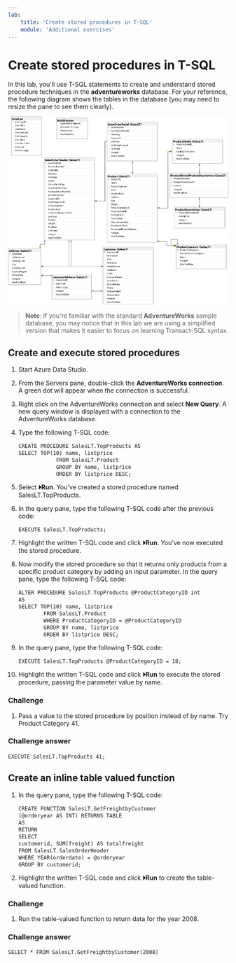 ```yaml
---
lab:
    title: 'Create stored procedures in T-SQL'
    module: 'Additional exercises'
---
```


# Create stored procedures in T-SQL

In this lab, you'll use T-SQL statements to create and understand stored procedure techniques in the **adventureworks** database. For your reference, the following diagram shows the tables in the database (you may need to resize the pane to see them clearly).

![An entity relationship diagram of the adventureworks database](./images/adventureworks-erd.png)

> **Note**: If you're familiar with the standard **AdventureWorks** sample database, you may notice that in this lab we are using a simplified version that makes it easier to focus on learning Transact-SQL syntax.

## Create and execute stored procedures

1. Start Azure Data Studio.
1. From the Servers pane, double-click the **AdventureWorks connection**. A green dot will appear when the connection is successful.
1. Right click on the AdventureWorks connection and select **New Query**. A new query window is displayed with a connection to the AdventureWorks database.
1. Type the following T-SQL code:
    
    ``` 
    CREATE PROCEDURE SalesLT.TopProducts AS
    SELECT TOP(10) name, listprice
        		FROM SalesLT.Product
        		GROUP BY name, listprice
        		ORDER BY listprice DESC;
    ```
    
1. Select **&#x23f5;Run**. You've created a stored procedure named SalesLT.TopProducts.
1. In the query pane, type the following T-SQL code after the previous code:

    ```
    EXECUTE SalesLT.TopProducts;
    ```

1. Highlight the written T-SQL code and click **&#x23f5;Run**. You've now executed the stored procedure.
1. Now modify the stored procedure so that it returns only products from a specific product category by adding an input parameter. In the query pane, type the following T-SQL code:

    ```
    ALTER PROCEDURE SalesLT.TopProducts @ProductCategoryID int
    AS
    SELECT TOP(10) name, listprice
        	FROM SalesLT.Product
            WHERE ProductCategoryID = @ProductCategoryID 
        	GROUP BY name, listprice
        	ORDER BY listprice DESC; 
    ```
    
1. In the query pane, type the following T-SQL code:

    ```
    EXECUTE SalesLT.TopProducts @ProductCategoryID = 18;
    ```

1. Highlight the written T-SQL code and click **&#x23f5;Run** to execute the stored procedure, passing the parameter value by name.

### Challenge

1. Pass a value to the stored procedure by position instead of by name. Try Product Category 41.

### Challenge answer

```
EXECUTE SalesLT.TopProducts 41;
```

## Create an inline table valued function

1. In the query pane, type the following T-SQL code:

    ```
    CREATE FUNCTION SalesLT.GetFreightbyCustomer
    (@orderyear AS INT) RETURNS TABLE
    AS
    RETURN
    SELECT
    customerid, SUM(freight) AS totalfreight
    FROM SalesLT.SalesOrderHeader
    WHERE YEAR(orderdate) = @orderyear
    GROUP BY customerid; 
    ```

1. Highlight the written T-SQL code and click **&#x23f5;Run** to create the table-valued function.

### Challenge

1. Run the table-valued function to return data for the year 2008.

### Challenge answer

```
SELECT * FROM SalesLT.GetFreightbyCustomer(2008)
```
